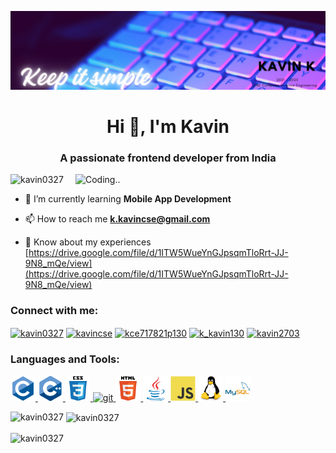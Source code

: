 ![logo](https://github.com/Kavin0327/Kavin0327/blob/main/Banner%20image.png)
<h1 align="center">Hi 👋, I'm Kavin</h1>
<h3 align="center">A passionate frontend developer from India</h3>
<img align="right" alt="Coding.." width="400" src="https://user-images.githubusercontent.com/55389276/140866485-8fb1c876-9a8f-4d6a-98dc-08c4981eaf70.gif">
<p align="left"> <img src="https://komarev.com/ghpvc/?username=kavin0327&label=Profile%20views&color=0e75b6&style=flat" alt="kavin0327" /> </p>

- 🌱 I’m currently learning **Mobile App Development**

- 📫 How to reach me **k.kavincse@gmail.com**

- 📄 Know about my experiences [https://drive.google.com/file/d/1ITW5WueYnGJpsqmTloRrt-JJ-9N8_mQe/view](https://drive.google.com/file/d/1ITW5WueYnGJpsqmTloRrt-JJ-9N8_mQe/view)

<h3 align="left">Connect with me:</h3>
<p align="left">
<a href="https://linkedin.com/in/kavin0327" target="blank"><img align="center" src="https://raw.githubusercontent.com/rahuldkjain/github-profile-readme-generator/master/src/images/icons/Social/linked-in-alt.svg" alt="kavin0327" height="30" width="40" /></a>
<a href="https://kaggle.com/kavincse" target="blank"><img align="center" src="https://raw.githubusercontent.com/rahuldkjain/github-profile-readme-generator/master/src/images/icons/Social/kaggle.svg" alt="kavincse" height="30" width="40" /></a>
<a href="https://www.codechef.com/users/kce717821p130" target="blank"><img align="center" src="https://cdn.jsdelivr.net/npm/simple-icons@3.1.0/icons/codechef.svg" alt="kce717821p130" height="30" width="40" /></a>
<a href="https://www.hackerrank.com/k_kavin130" target="blank"><img align="center" src="https://raw.githubusercontent.com/rahuldkjain/github-profile-readme-generator/master/src/images/icons/Social/hackerrank.svg" alt="k_kavin130" height="30" width="40" /></a>
<a href="https://www.leetcode.com/kavin2703" target="blank"><img align="center" src="https://raw.githubusercontent.com/rahuldkjain/github-profile-readme-generator/master/src/images/icons/Social/leet-code.svg" alt="kavin2703" height="30" width="40" /></a>
</p>

<h3 align="left">Languages and Tools:</h3>
<p align="left"> <a href="https://www.cprogramming.com/" target="_blank" rel="noreferrer"> <img src="https://raw.githubusercontent.com/devicons/devicon/master/icons/c/c-original.svg" alt="c" width="40" height="40"/> </a> <a href="https://www.w3schools.com/cpp/" target="_blank" rel="noreferrer"> <img src="https://raw.githubusercontent.com/devicons/devicon/master/icons/cplusplus/cplusplus-original.svg" alt="cplusplus" width="40" height="40"/> </a> <a href="https://www.w3schools.com/css/" target="_blank" rel="noreferrer"> <img src="https://raw.githubusercontent.com/devicons/devicon/master/icons/css3/css3-original-wordmark.svg" alt="css3" width="40" height="40"/> </a> <a href="https://git-scm.com/" target="_blank" rel="noreferrer"> <img src="https://www.vectorlogo.zone/logos/git-scm/git-scm-icon.svg" alt="git" width="40" height="40"/> </a> <a href="https://www.w3.org/html/" target="_blank" rel="noreferrer"> <img src="https://raw.githubusercontent.com/devicons/devicon/master/icons/html5/html5-original-wordmark.svg" alt="html5" width="40" height="40"/> </a> <a href="https://www.java.com" target="_blank" rel="noreferrer"> <img src="https://raw.githubusercontent.com/devicons/devicon/master/icons/java/java-original.svg" alt="java" width="40" height="40"/> </a> <a href="https://developer.mozilla.org/en-US/docs/Web/JavaScript" target="_blank" rel="noreferrer"> <img src="https://raw.githubusercontent.com/devicons/devicon/master/icons/javascript/javascript-original.svg" alt="javascript" width="40" height="40"/> </a> <a href="https://www.linux.org/" target="_blank" rel="noreferrer"> <img src="https://raw.githubusercontent.com/devicons/devicon/master/icons/linux/linux-original.svg" alt="linux" width="40" height="40"/> </a> <a href="https://www.mysql.com/" target="_blank" rel="noreferrer"> <img src="https://raw.githubusercontent.com/devicons/devicon/master/icons/mysql/mysql-original-wordmark.svg" alt="mysql" width="40" height="40"/> </a> </p>

<p><img align="left" src="https://github-readme-stats.vercel.app/api/top-langs?username=kavin0327&show_icons=true&locale=en&layout=compact" alt="kavin0327" /></p>

<p>&nbsp;<img align="center" src="https://github-readme-stats.vercel.app/api?username=kavin0327&show_icons=true&locale=en" alt="kavin0327" /></p>

<p><img align="center" src="https://github-readme-streak-stats.herokuapp.com/?user=kavin0327&" alt="kavin0327" /></p>
<!-- ![](https://leetcard.jacoblin.cool/Kavin2703?site=us) -->
